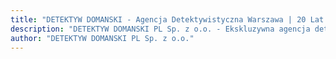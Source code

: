 ```yaml
---
title: "DETEKTYW DOMANSKI - Agencja Detektywistyczna Warszawa | 20 Lat Doświadczenia"
description: "DETEKTYW DOMANSKI PL Sp. z o.o. - Ekskluzywna agencja detektywistyczna w Warszawie. Profesjonalne usługi detektywistyczne dla firm i osób prywatnych. 20 lat doświadczenia, 100% dyskrecji."
author: "DETEKTYW DOMANSKI PL Sp. z o.o."
---
```

